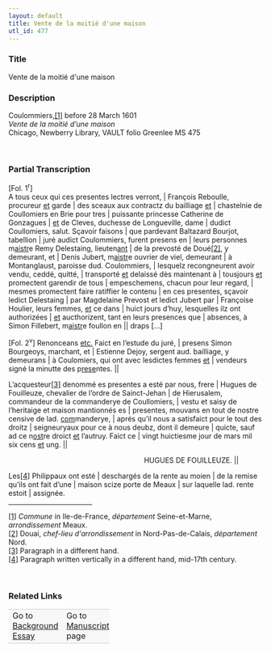 ```yaml
---  
layout: default  
title: Vente de la moitié d'une maison  
utl_id: 477
---
```


### Title

Vente de la moitié d'une maison

### Description

<p>Coulommiers,<a href="#_ftn1" name="_ftnref1" title="" id="_ftnref1">[1]</a> before 28 March 1601<br /><em>Vente de la moitié d’une maison</em><br />
Chicago, Newberry Library, VAULT folio Greenlee MS 475</p>
<p> </p>


### Partial Transcription

<p>[Fol. 1<sup>r</sup>]<br />
A tous ceux qui ces presentes lectres verront, | François Reboulle, procureur <u>et</u> garde | des sceaux aux contractz du bailliage <u>et</u> | chastelnie de Coullomiers en Brie pour tres | puissante princesse Catherine de Gonzagues | <u>et</u> de Cleves, duchesse de Longueville, dame | dudict Coullomiers, salut. Sçavoir faisons | que pardevant Baltazard Bourjot, tabellion | juré audict Coulommiers, furent presens en | leurs personnes m<u>aistr</u>e Remy Delestaing, lieuten<u>ant</u> | de la prevosté de Doué<a href="#_ftn2" name="_ftnref2" title="" id="_ftnref2">[2]</a>, y demeurant, et | Denis Jubert, m<u>aistr</u>e ouvrier de viel, demeurant | à Montanglaust, paroisse dud. Coulommiers, | lesquelz recongneurent avoir vendu, ceddé, quitté, | transporté <u>et</u> delaissé dès maintenant à | tousjours <u>et</u> promectent garendir de tous | empeschemens, chacun pour leur regard, | mesmes promectent faire ratiffier le contenu | en ces presentes, sçavoir ledict Delestaing | par Magdelaine Prevost et ledict Jubert par | Françoise Houlier, leurs femmes, <u>et</u> ce dans | huict jours d’huy, lesquelles ilz ont authorizées | <u>et</u> aucthorizent, tant en leurs presences que | absences, à Simon Fillebert, m<u>aistr</u>e foullon en || draps […]</p>
<p>[Fol. 2<sup>v</sup>] Renonceans <u>etc.</u> Faict en l’estude du juré, | presens Simon Bourgeoys, marchant, et | Estienne Dejoy, sergent aud. bailliage, y demeurans | à Coulomiers, qui ont avec lesdictes femmes <u>et</u> | vendeurs signé la minutte des p<u>rese</u>ntes. ||</p>
<p>L’acquesteur<a href="#_ftn3" name="_ftnref3" title="" id="_ftnref3">[3]</a> denommé es presentes a esté par nous, frere | Hugues de Fouilleuze, chevalier de l’ordre de Sainct-Jehan | de Hierusalem, commandeur de la commanderye de Coullomiers, | vestu et saisy de l’heritaige et maison mantionnés es | presentes, mouvans en tout de nostre censive de lad. <u>com</u>manderye, | aprés qu’il nous a satisfaict pour le tout des droitz | seigneuryaux pour ce à nous deubz, dont il demeure | quicte, sauf ad ce n<u>ost</u>re droict <u>et</u> l’autruy. Faict ce | vingt huictiesme jour de mars mil six cens <u>et</u> ung. ||</p>
<p align="right">HUGUES DE FOUILLEUZE. ||            </p>
<p>Les<a href="#_ftn4" name="_ftnref4" title="" id="_ftnref4">[4]</a> Philippaux ont esté | deschargés de la rente au moien | de la remise qu’ils ont fait d’une | maison scize porte de Meaux | sur laquelle lad. rente estoit | assignée.</p>
<div>
<hr align="left" size="1" width="33%" /><div id="ftn1"><a href="#_ftnref1" name="_ftn1" title="" id="_ftn1">[1]</a> <em>Commune </em>in Ile-de-France, <em>département</em> Seine-et-Marne, <em>arrondissement</em> Meaux.</div>
<div id="ftn2"><a href="#_ftnref2" name="_ftn2" title="" id="_ftn2">[2]</a> Douai, <em>chef-lieu d'arrondissement </em>in Nord-Pas-de-Calais, <em>département</em> Nord.</div>
<div id="ftn3"><a href="#_ftnref3" name="_ftn3" title="" id="_ftn3">[3]</a> Paragraph in a different hand.</div>
<div id="ftn4"><a href="#_ftnref4" name="_ftn4" title="" id="_ftn4">[4]</a> Paragraph written vertically in a different hand, mid-17th century.
<p> </p>
</div>
</div>


### Related Links

<table border="0.5" cellpadding="1" cellspacing="1" style="width: 200px; background-color:#F8F8F8;">
    <tbody style="border-color:#ccc">
        <tr style="border-color:#ccc">
            <td>Go to <a href="https://centerfordigitalhumanities.github.io/Newberry-French-paleography/essay/477" target="_blank">Background Essay</a></td>
            <td>Go to <a href="https://centerfordigitalhumanities.github.io/Newberry-French-paleography/www/record.html?id=477" target="_blank">Manuscript</a> page</td>
        </tr>
    </tbody>
</table>
